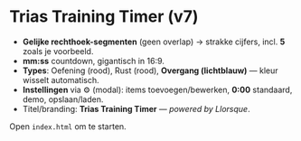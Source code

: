 # Trias Training Timer (v7)

- **Gelijke rechthoek-segmenten** (geen overlap) → strakke cijfers, incl. **5** zoals je voorbeeld.
- **mm:ss** countdown, gigantisch in 16:9.
- **Types**: Oefening (rood), Rust (rood), **Overgang (lichtblauw)** — kleur wisselt automatisch.
- **Instellingen** via ⚙️ (modal): items toevoegen/bewerken, **0:00** standaard, demo, opslaan/laden.
- Titel/branding: **Trias Training Timer** — *powered by Llorsque*.

Open `index.html` om te starten.
